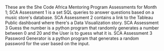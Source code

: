 These are the She Code Africa Mentoring Program Assessments for Month 1;
SCA Assessment 1 is a set SQL queries to answer questions based on a music store's database.
SCA Assessment 2 contains a link to the Tableau Public dashboard where there's a Data Visualization story.
SCA Assessment 3 Guess the number is a python program that randomly generates a number between 0 and 20 and the User is to guess what it is.
SCA Assessment 3 Password Generator is a python program that generates a random password for the user based on the input.
